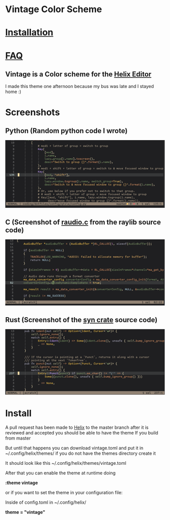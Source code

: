 # Vintage Color Scheme

# [Installation](#install)
# [FAQ](#faq)

## Vintage is a Color scheme for the [Helix Editor](https://helix-editor.com/)

I made this theme one afternoon because my bus was late and I stayed home :)

# Screenshots

## Python (Random python code I wrote)
![Alt text](./python-screenshot.png?raw=true "Python Code")

## C (Screenshot of [raudio.c](https://github.com/raysan5/raylib/blob/master/src/raudio.c) from the raylib source code)
![Alt text](./c-screenshot.png?raw=true "C Code")

## Rust (Screenshot of the [syn crate](https://github.com/dtolnay/syn/blob/master/src/buffer.rs) source code) 
![Alt text](./rust-screenshot.png?raw=true "Rust Code")

# Install
A pull request has been made to [Helix](https://github.com/helix-editor/helix/pull/9164)
to the master branch after it is reviewed and accepted you should be able to have the theme If
you build from master

But until that happens you can download vintage.toml and put it in ~/.config/helix/themes/
if you do not have the themes directory create it

It should look like this 
~/.config/helix/themes/vintage.toml

After that you can enable the theme at runtime doing

**:theme vintage**

or if you want to set the theme in your configuration file:

Inside of config.toml in ~/.config/helix/

**theme = "vintage"**
